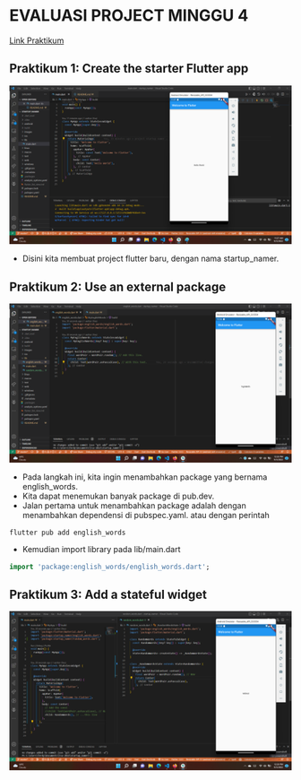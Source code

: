 # EVALUASI PROJECT MINGGU 4

[Link Praktikum](https://codelabs.developers.google.com/codelabs/first-flutter-app-pt1#0)

## Praktikum 1: Create the starter Flutter app

![ Create the starter Flutter app](./images/01.png)

* Disini kita membuat project flutter baru, dengan nama startup_namer. 

## Praktikum 2: Use an external package

![Use an external package](./images/02.png)

* Pada langkah ini, kita ingin menambahkan package yang bernama english_words.
* Kita dapat menemukan banyak package di pub.dev.
* Jalan pertama untuk menambahkan package adalah dengan menambahkan dependensi di pubspec.yaml. atau dengan perintah 

```
flutter pub add english_words
```

* Kemudian import library pada lib/main.dart

```dart
import 'package:english_words/english_words.dart';
```

## Praktikum 3: Add a stateful widget

![Add a stateful widget](./images/03.png)






